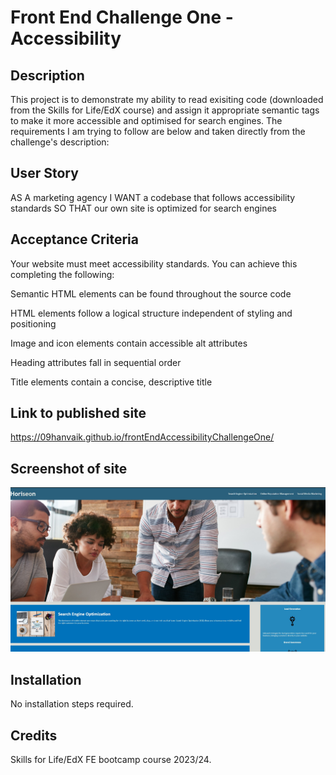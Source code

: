# Front End Challenge One - Accessibility
## Description

This project is to demonstrate my ability to read exisiting code (downloaded from the Skills for Life/EdX course) and assign it appropriate semantic tags to make it more accessible and optimised for search engines.
The requirements I am trying to follow are below and taken directly from the challenge's description:

## User Story
AS A marketing agency
I WANT a codebase that follows accessibility standards
SO THAT our own site is optimized for search engines
## Acceptance Criteria

Your website must meet accessibility standards. You can achieve this completing the following:

Semantic HTML elements can be found throughout the source code

HTML elements follow a logical structure independent of styling and positioning

Image and icon elements contain accessible alt attributes

Heading attributes fall in sequential order

Title elements contain a concise, descriptive title

## Link to published site
https://09hanvaik.github.io/frontEndAccessibilityChallengeOne/

## Screenshot of site
![Screeshot of the Horiseon website](site-screenshot.jpg)

## Installation

No installation steps required.

## Credits

Skills for Life/EdX FE bootcamp course 2023/24.
